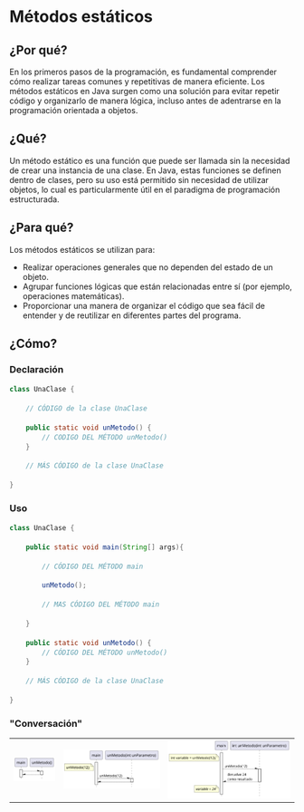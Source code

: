 # Métodos estáticos

## ¿Por qué?

En los primeros pasos de la programación, es fundamental comprender cómo realizar tareas comunes y repetitivas de manera eficiente. Los métodos estáticos en Java surgen como una solución para evitar repetir código y organizarlo de manera lógica, incluso antes de adentrarse en la programación orientada a objetos.

## ¿Qué?

Un método estático es una función que puede ser llamada sin la necesidad de crear una instancia de una clase. En Java, estas funciones se definen dentro de clases, pero su uso está permitido sin necesidad de utilizar objetos, lo cual es particularmente útil en el paradigma de programación estructurada.

## ¿Para qué?

Los métodos estáticos se utilizan para:

- Realizar operaciones generales que no dependen del estado de un objeto.
- Agrupar funciones lógicas que están relacionadas entre sí (por ejemplo, operaciones matemáticas).
- Proporcionar una manera de organizar el código que sea fácil de entender y de reutilizar en diferentes partes del programa.

## ¿Cómo?

### Declaración

```java
class UnaClase {

    // CÓDIGO de la clase UnaClase

    public static void unMetodo() {
        // CODIGO DEL MÉTODO unMetodo()
    }

    // MÁS CÓDIGO de la clase UnaClase

}
```

### Uso

```java
class UnaClase {

    public static void main(String[] args){

        // CÓDIGO DEL MÉTODO main

        unMetodo();

        // MAS CÓDIGO DEL MÉTODO main

    }

    public static void unMetodo() {
        // CÓDIGO DEL MÉTODO unMetodo()
    }

    // MÁS CÓDIGO de la clase UnaClase

}
```

### "Conversación"

||||
|-|-|-|
![](/imagenes/modelosUML/metodosEstaticos000.svg)|![](/imagenes/modelosUML/metodosEstaticos001.svg)|![](/imagenes/modelosUML/metodosEstaticos002.svg)|